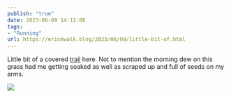 ```yaml
---
publish: "true"
date: 2023-06-09 14:12:08
tags:
- "Running"
url: https://ericmwalk.blog/2023/06/09/little-bit-of.html
---
```

Little bit of a covered [trail](https://strava.com/activities/9232386357) here. Not to mention the morning dew on this grass had me getting soaked as well as scraped up and full of seeds on my arms.

![](https://ericmwalk.blog/uploads/2023/7e5c89ec74.jpg)